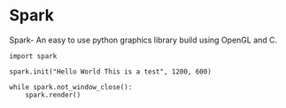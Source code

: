# Spark
Spark- An easy to use python graphics library build using OpenGL and C.

```
import spark

spark.init("Hello World This is a test", 1200, 600) 

while spark.not_window_close():
    spark.render()
```


